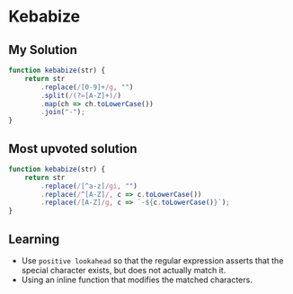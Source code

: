 # Kebabize

## My Solution

```javascript
function kebabize(str) {
    return str
        .replace(/[0-9]+/g, "")
        .split(/(?=[A-Z]+)/)
        .map(ch => ch.toLowerCase())
        .join("-");
}
```

## Most upvoted solution

```javascript
function kebabize(str) {
    return str
        .replace(/[^a-z]/gi, "")
        .replace(/^[A-Z]/, c => c.toLowerCase())
        .replace(/[A-Z]/g, c => `-${c.toLowerCase()}`);
}
```

## Learning

* Use `positive lookahead` so that the regular expression asserts that the special character exists, but does not actually match it.
* Using an inline function that modifies the matched characters.
